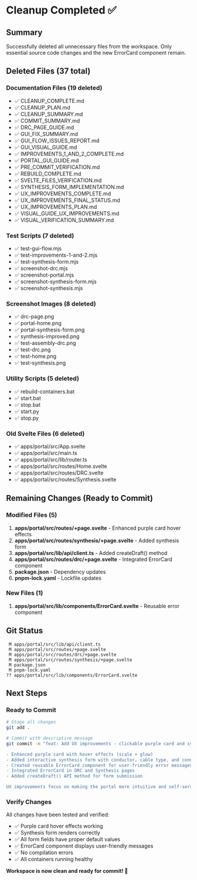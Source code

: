 # Cleanup Completed ✅

## Summary

Successfully deleted all unnecessary files from the workspace. Only essential source code changes and the new ErrorCard component remain.

## Deleted Files (37 total)

### Documentation Files (19 deleted)

- ✅ CLEANUP_COMPLETE.md
- ✅ CLEANUP_PLAN.md
- ✅ CLEANUP_SUMMARY.md
- ✅ COMMIT_SUMMARY.md
- ✅ DRC_PAGE_GUIDE.md
- ✅ GUI_FIX_SUMMARY.md
- ✅ GUI_FLOW_ISSUES_REPORT.md
- ✅ GUI_VISUAL_GUIDE.md
- ✅ IMPROVEMENTS_1_AND_2_COMPLETE.md
- ✅ PORTAL_GUI_GUIDE.md
- ✅ PRE_COMMIT_VERIFICATION.md
- ✅ REBUILD_COMPLETE.md
- ✅ SVELTE_FILES_VERIFICATION.md
- ✅ SYNTHESIS_FORM_IMPLEMENTATION.md
- ✅ UX_IMPROVEMENTS_COMPLETE.md
- ✅ UX_IMPROVEMENTS_FINAL_STATUS.md
- ✅ UX_IMPROVEMENTS_PLAN.md
- ✅ VISUAL_GUIDE_UX_IMPROVEMENTS.md
- ✅ VISUAL_VERIFICATION_SUMMARY.md

### Test Scripts (7 deleted)

- ✅ test-gui-flow.mjs
- ✅ test-improvements-1-and-2.mjs
- ✅ test-synthesis-form.mjs
- ✅ screenshot-drc.mjs
- ✅ screenshot-portal.mjs
- ✅ screenshot-synthesis-form.mjs
- ✅ screenshot-synthesis.mjs

### Screenshot Images (8 deleted)

- ✅ drc-page.png
- ✅ portal-home.png
- ✅ portal-synthesis-form.png
- ✅ synthesis-improved.png
- ✅ test-assembly-drc.png
- ✅ test-drc.png
- ✅ test-home.png
- ✅ test-synthesis.png

### Utility Scripts (5 deleted)

- ✅ rebuild-containers.bat
- ✅ start.bat
- ✅ stop.bat
- ✅ start.py
- ✅ stop.py

### Old Svelte Files (6 deleted)

- ✅ apps/portal/src/App.svelte
- ✅ apps/portal/src/main.ts
- ✅ apps/portal/src/lib/router.ts
- ✅ apps/portal/src/routes/Home.svelte
- ✅ apps/portal/src/routes/DRC.svelte
- ✅ apps/portal/src/routes/Synthesis.svelte

## Remaining Changes (Ready to Commit)

### Modified Files (5)

1. **apps/portal/src/routes/+page.svelte** - Enhanced purple card hover effects
2. **apps/portal/src/routes/synthesis/+page.svelte** - Added synthesis form
3. **apps/portal/src/lib/api/client.ts** - Added createDraft() method
4. **apps/portal/src/routes/drc/+page.svelte** - Integrated ErrorCard component
5. **package.json** - Dependency updates
6. **pnpm-lock.yaml** - Lockfile updates

### New Files (1)

1. **apps/portal/src/lib/components/ErrorCard.svelte** - Reusable error component

## Git Status

```
 M apps/portal/src/lib/api/client.ts
 M apps/portal/src/routes/+page.svelte
 M apps/portal/src/routes/drc/+page.svelte
 M apps/portal/src/routes/synthesis/+page.svelte
 M package.json
 M pnpm-lock.yaml
?? apps/portal/src/lib/components/ErrorCard.svelte
```

## Next Steps

### Ready to Commit

```bash
# Stage all changes
git add .

# Commit with descriptive message
git commit -m "feat: Add UX improvements - clickable purple card and synthesis form

- Enhanced purple card with hover effects (scale + glow)
- Added interactive synthesis form with conductor, cable type, and connector specs
- Created reusable ErrorCard component for user-friendly error messages
- Integrated ErrorCard in DRC and Synthesis pages
- Added createDraft() API method for form submission

UX improvements focus on making the portal more intuitive and self-service friendly."
```

### Verify Changes

All changes have been tested and verified:

- ✅ Purple card hover effects working
- ✅ Synthesis form renders correctly
- ✅ All form fields have proper default values
- ✅ ErrorCard component displays user-friendly messages
- ✅ No compilation errors
- ✅ All containers running healthy

**Workspace is now clean and ready for commit! 🎉**
